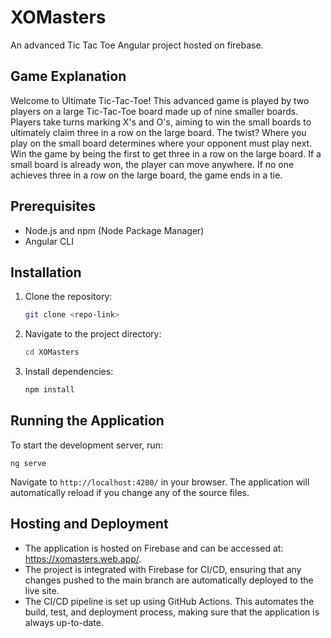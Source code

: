 # XOMasters

An advanced Tic Tac Toe Angular project hosted on firebase.

## Game Explanation

Welcome to Ultimate Tic-Tac-Toe! This advanced game is played by two players on a large Tic-Tac-Toe board made up of nine smaller boards. Players take turns marking X's and O's, aiming to win the small boards to ultimately claim three in a row on the large board. The twist? Where you play on the small board determines where your opponent must play next. Win the game by being the first to get three in a row on the large board. If a small board is already won, the player can move anywhere. If no one achieves three in a row on the large board, the game ends in a tie.

## Prerequisites

- Node.js and npm (Node Package Manager)
- Angular CLI

## Installation

1. Clone the repository:

   ```sh
   git clone <repo-link>
   ```

2. Navigate to the project directory:

   ```sh
   cd XOMasters
   ```

3. Install dependencies:

   ```sh
   npm install
   ```

## Running the Application

To start the development server, run:

```text
ng serve
```

Navigate to `http://localhost:4200/` in your browser. The application will automatically reload if you change any of the source files.

## Hosting and Deployment

- The application is hosted on Firebase and can be accessed at: <https://xomasters.web.app/>.
- The project is integrated with Firebase for CI/CD, ensuring that any changes pushed to the main branch are automatically deployed to the live site.
- The CI/CD pipeline is set up using GitHub Actions. This automates the build, test, and deployment process, making sure that the application is always up-to-date.

